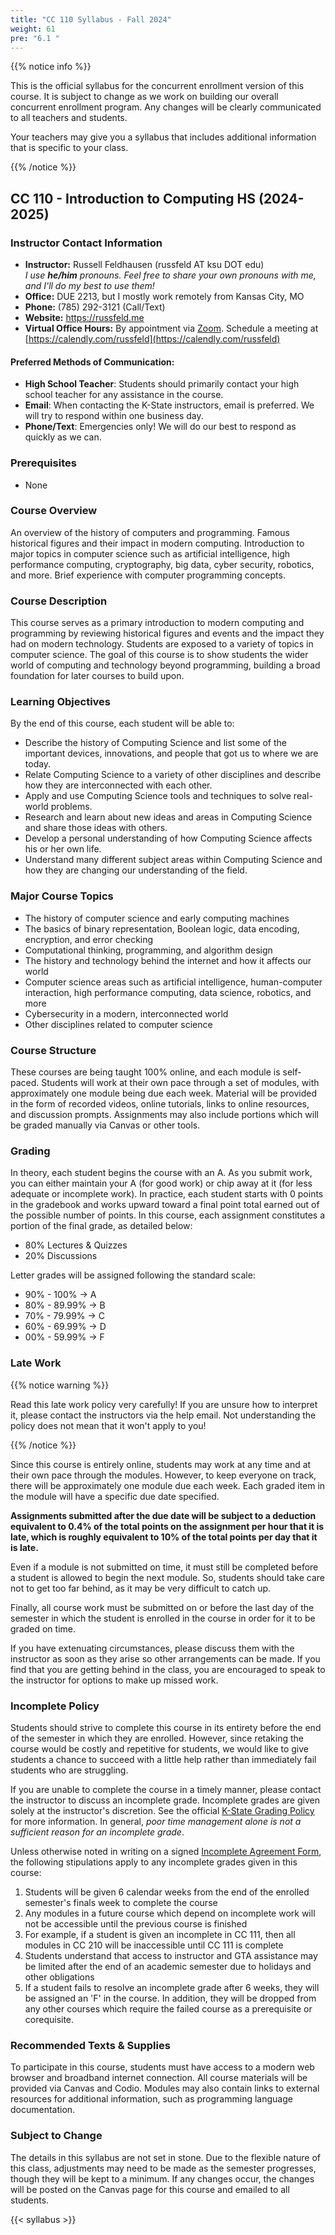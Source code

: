 ```yaml
---
title: "CC 110 Syllabus - Fall 2024"
weight: 61
pre: "6.1 "
---
```


{{% notice info %}}

This is the official syllabus for the concurrent enrollment version of this course. It is subject to change as we work on building our overall concurrent enrollment program. Any changes will be clearly communicated to all teachers and students.

Your teachers may give you a syllabus that includes additional information that is specific to your class. 

{{% /notice %}}

## CC 110 - Introduction to Computing HS (2024-2025) 

### Instructor Contact Information

* **Instructor:** Russell Feldhausen (russfeld AT ksu DOT edu)<br> _I use **he/him** pronouns. Feel free to share your own pronouns with me, and I'll do my best to use them!_
* **Office:** DUE 2213, but I mostly work remotely from Kansas City, MO
* **Phone:** (785) 292-3121 (Call/Text)
* **Website:** https://russfeld.me
* **Virtual Office Hours:** By appointment via [Zoom](https://ksu.zoom.us/). Schedule a meeting at [https://calendly.com/russfeld](https://calendly.com/russfeld)

#### Preferred Methods of Communication:

* **High School Teacher**: Students should primarily contact your high school teacher for any assistance in the course. 
* **Email**: When contacting the K-State instructors, email is preferred. We will try to respond within one business day.
* **Phone/Text**: Emergencies only! We will do our best to respond as quickly as we can.

### Prerequisites

* None

### Course Overview

An overview of the history of computers and programming. Famous historical figures and their impact in modern computing. Introduction to major topics in computer science such as artificial intelligence, high performance computing, cryptography, big data, cyber security, robotics, and more. Brief experience with computer programming concepts.

### Course Description

This course serves as a primary introduction to modern computing and programming by reviewing historical figures and events and the impact they had on modern technology. Students are exposed to a variety of topics in computer science. The goal of this course is to show students the wider world of computing and technology beyond programming, building a broad foundation for later courses to build upon.

### Learning Objectives

By the end of this course, each student will be able to:
* Describe the history of Computing Science and list some of the important devices, innovations, and people that got us to where we are today.
* Relate Computing Science to a variety of other disciplines and describe how they are interconnected with each other.
* Apply and use Computing Science tools and techniques to solve real-world problems.
* Research and learn about new ideas and areas in Computing Science and share those ideas with others.
* Develop a personal understanding of how Computing Science affects his or her own life.
* Understand many different subject areas within Computing Science and how they are changing our understanding of the field.

### Major Course Topics

* The history of computer science and early computing machines
* The basics of binary representation, Boolean logic, data encoding, encryption, and error checking
* Computational thinking, programming, and algorithm design
* The history and technology behind the internet and how it affects our world
* Computer science areas such as artificial intelligence, human-computer interaction, high performance computing, data science, robotics, and more
* Cybersecurity in a modern, interconnected world
* Other disciplines related to computer science

###  Course Structure

These courses are being taught 100% online, and each module is self-paced. Students will work at their own pace through a set of modules, with approximately one module being due each week. Material will be provided in the form of recorded videos, online tutorials, links to online resources, and discussion prompts. Assignments may also include portions which will be graded manually via Canvas or other tools.

### Grading

In theory, each student begins the course with an A. As you submit work, you can either maintain your A (for good work) or chip away at it (for less adequate or incomplete work). In practice, each student starts with 0 points in the gradebook and works upward toward a final point total earned out of the possible number of points. In this course, each assignment constitutes a portion of the final grade, as detailed below:

* 80% Lectures & Quizzes 
* 20% Discussions

Letter grades will be assigned following the standard scale:

* 90% - 100% &rarr; A
* 80% - 89.99% &rarr; B
* 70% - 79.99% &rarr; C
* 60% - 69.99% &rarr; D
* 00% - 59.99% &rarr; F

### Late Work

{{% notice warning %}}

Read this late work policy very carefully! If you are unsure how to interpret it, please contact the instructors via the help email. Not understanding the policy does not mean that it won't apply to you!

{{% /notice %}}

Since this course is entirely online, students may work at any time and at their own pace through the modules. However, to keep everyone on track, there will be approximately one module due each week. Each graded item in the module will have a specific due date specified. 

**Assignments submitted after the due date will be subject to a deduction equivalent to 0.4% of the total points on the assignment per hour that it is late, which is roughly equivalent to 10% of the total points per day that it is late.**

Even if a module is not submitted on time, it must still be completed before a student is allowed to begin the next module. So, students should take care not to get too far behind, as it may be very difficult to catch up.

Finally, all course work must be submitted on or before the last day of the semester in which the student is enrolled in the course in order for it to be graded on time.

If you have extenuating circumstances, please discuss them with the instructor as soon as they arise so other arrangements can be made. If you find that you are getting behind in the class, you are encouraged to speak to the instructor for options to make up missed work.

### Incomplete Policy

Students should strive to complete this course in its entirety before the end of the semester in which they are enrolled. However, since retaking the course would be costly and repetitive for students, we would like to give students a chance to succeed with a little help rather than immediately fail students who are struggling.

If you are unable to complete the course in a timely manner, please contact the instructor to discuss an incomplete grade. Incomplete grades are given solely at the instructor's discretion. See the official [K-State Grading Policy](https://www.k-state.edu/registrar/students/academicpolicy/#GRADING) for more information. In general, _poor time management alone is not a sufficient reason for an incomplete grade_.

Unless otherwise noted in writing on a signed [Incomplete Agreement Form](https://www.k-state.edu/registrar/faculty-staff/forms/Incomplete%20agreement%20form.docx), the following stipulations apply to any incomplete grades given in this course:

1. Students will be given 6 calendar weeks from the end of the enrolled semester's finals week to complete the course
2. Any modules in a future course which depend on incomplete work will not be accessible until the previous course is finished
  1. For example, if a student is given an incomplete in CC 111, then all modules in CC 210 will be inaccessible until CC 111 is complete
3. Students understand that access to instructor and GTA assistance may be limited after the end of an academic semester due to holidays and other obligations
4. If a student fails to resolve an incomplete grade after 6 weeks, they will be assigned an 'F' in the course. In addition, they will be dropped from any other courses which require the failed course as a prerequisite or corequisite.

### Recommended Texts & Supplies

To participate in this course, students must have access to a modern web browser and broadband internet connection. All course materials will be provided via Canvas and Codio. Modules may also contain links to external resources for additional information, such as programming language documentation.

### Subject to Change

The details in this syllabus are not set in stone. Due to the flexible nature of this class, adjustments may need to be made as the semester progresses, though they will be kept to a minimum. If any changes occur, the changes will be posted on the Canvas page for this course and emailed to all students.

{{< syllabus >}}
